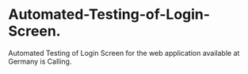 # Automated-Testing-of-Login-Screen.
Automated Testing of Login Screen for the web application available at Germany is Calling. 
